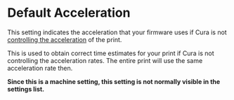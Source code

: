 Default Acceleration
====
This setting indicates the acceleration that your firmware uses if Cura is not [controlling the acceleration](./acceleration_enabled.md) of the print.

This is used to obtain correct time estimates for your print if Cura is not controlling the acceleration rates. The entire print will use the same acceleration rate then.

**Since this is a machine setting, this setting is not normally visible in the settings list.**